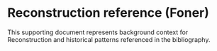 # Reconstruction reference (Foner)

This supporting document represents background context for Reconstruction and historical patterns referenced in the bibliography.
